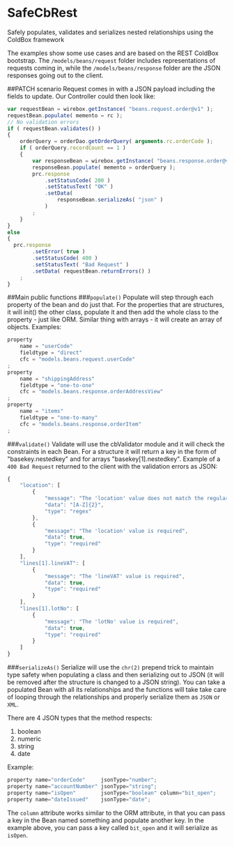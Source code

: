 # SafeCbRest
Safely populates, validates and serializes nested relationships using the ColdBox framework

The examples show some use cases and are based on the REST ColdBox bootstrap. The `/models/beans/request` folder includes representations of requests coming in, while the `/models/beans/response` folder are the JSON responses going out to the client.

##PATCH scenario
Request comes in with a JSON payload including the fields to update. Our Controller could then look like:
```javascript
var requestBean = wirebox.getInstance( "beans.request.order@v1" );
requestBean.populate( memento = rc );
// No validation errors
if ( requestBean.validates() )
{
	orderQuery = orderDao.getOrderQuery( arguments.rc.orderCode );
	if ( orderQuery.recordCount == 1 )
	{
		var responseBean = wirebox.getInstance( "beans.response.order@v1" );
		responseBean.populate( memento = orderQuery );
		prc.response
			.setStatusCode( 200 )
			.setStatusText( "OK" )
			.setData(
				responseBean.serializeAs( "json" )
			)
		;
	}
}
else
{
  prc.response
		.setError( true )
		.setStatusCode( 400 )
		.setStatusText( "Bad Request" )
		.setData( requestBean.returnErrors() )
	;
}
```

##Main public functions
###`populate()`
Populate will step through each property of the bean and do just that. For the properties that are structures, it will init() the other class, populate it and then add the whole class to the property - just like ORM. Similar thing with arrays - it will create an array of objects.
Examples:
```javascript
property
	name = "userCode"
	fieldtype = "direct"
	cfc = "models.beans.request.userCode"
;
property
	name = "shippingAddress"
	fieldtype = "one-to-one"
	cfc = "models.beans.response.orderAddressView"
;
property
	name = "items"
	fieldtype = "one-to-many"
	cfc = "models.beans.response.orderItem"
;
```
###`validate()`
Validate will use the cbValidator module and it will check the constraints in each Bean. For a structure it will return a key in the form of "basekey.nestedkey" and for arrays "basekey[1].nestedkey".
Example of a `400 Bad Request` returned to the client with the validation errors as JSON:
```javascript
{
	"location": [
		{
			"message": "The 'location' value does not match the regular expression: [A-Z]{2}",
			"data": "[A-Z]{2}",
			"type": "regex"
		},
		{
			"message": "The 'location' value is required",
			"data": true,
			"type": "required"
		}
	],
	"lines[1].lineVAT": [
		{
			"message": "The 'lineVAT' value is required",
			"data": true,
			"type": "required"
		}
	],
	"lines[1].lotNo": [
		{
			"message": "The 'lotNo' value is required",
			"data": true,
			"type": "required"
		}
	]
}
```
###`serializeAs()`
Serialize will use the `chr(2)` prepend trick to maintain type safety when populating a class and then serializing out to JSON (it will be removed after the structure is changed to a JSON string). You can take a populated Bean with all its relationships and the functions will take take care of looping through the relationships and properly serialize them as `JSON` or `XML`.

There are 4 JSON types that the method respects:

1. boolean
2. numeric
3. string
4. date

Example:
```javascript
property name="orderCode"     jsonType="number";
property name="accountNumber" jsonType="string";
property name="isOpen"        jsonType="boolean" column="bit_open";
property name="dateIssued"    jsonType="date";
```

The `column` attribute works similar to the ORM attribute, in that you can pass a key in the Bean named something and populate another key. In the example above, you can pass a key called `bit_open` and it will serialize as `isOpen`.
